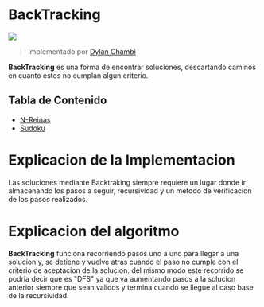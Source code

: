 # BackTracking

![](https://www.apascualco.com/wp-content/uploads/2020/01/backtrakcing.png)

> Implementado por [Dylan Chambi](https://github.com/Dylan-Chambi)

**BackTracking** es una forma de encontrar soluciones, descartando caminos en cuanto estos no cumplan algun criterio.

## Tabla de Contenido

- [N-Reinas](https://github.com/Dylan-Chambi/Algoritmica-2/blob/d802ddcc82a159278ff628c4d3a4051ff9efec1a/algoritmos/back_tracking/n_reinas.cpp)
- [Sudoku](https://github.com/Dylan-Chambi/Algoritmica-2/blob/ad879c868fc9a6460861f6519a5657ee35360160/algoritmos/back_tracking/sudoku.cpp)

# Explicacion de la Implementacion

Las soluciones mediante Backtraking siempre requiere un lugar donde ir almacenando los pasos a seguir, recursividad y un metodo de verificacion de los pasos realizados.


# Explicacion del algoritmo

**BackTracking** funciona recorriendo pasos uno a uno para llegar a una solucion y, se detiene y vuelve atras cuando el paso no cumple con el criterio de aceptacion de la solucion. del mismo modo este recorrido se podria decir que es "DFS" ya que va aumentando pasos a la solucion anterior siempre que sean validos y termina cuando se llegue al caso base de la recursividad.
